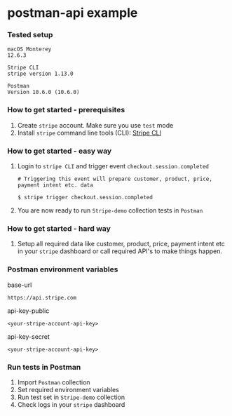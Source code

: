 # postman-api example

### Tested setup

```
macOS Monterey
12.6.3
```
```
Stripe CLI
stripe version 1.13.0
```
```
Postman
Version 10.6.0 (10.6.0)
```

### How to get started - prerequisites

1. Create `stripe` account. Make sure you use `test` mode
2. Install `stripe` command line tools (CLI): [Stripe CLI](https://stripe.com/docs/stripe-cli)

### How to get started - easy way

1. Login to `stripe CLI` and trigger event `checkout.session.completed`
   ```
   # Triggering this event will prepare customer, product, price, payment intent etc. data

   $ stripe trigger checkout.session.completed
   ```
2. You are now ready to run `Stripe-demo` collection tests in `Postman`

### How to get started - hard way

1. Setup all required data like customer, product, price, payment intent etc in your `stripe` dashboard or call required API's to make things happen.

### Postman environment variables

base-url
```
https://api.stripe.com
```

api-key-public
```
<your-stripe-account-api-key>
```

api-key-secret
```
<your-stripe-account-api-key>
```

### Run tests in Postman

1. Import `Postman` collection
2. Set required environment variables
3. Run test set in `Stripe-demo` collection
4. Check logs in your `stripe` dashboard
